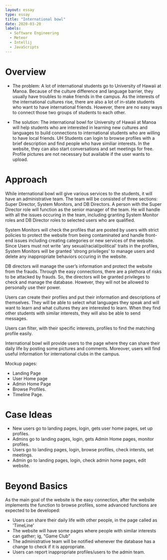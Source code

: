 ```yaml
---
layout: essay
type: essay
title: "International bowl"
date: 2020-03-20
labels:
  - Software Engineering
  - Meteor
  - Intellij
  - JavaScripts
---
```


# Overview
* The problem: 
    A lot of international students go to University of Hawaii at Manoa. Because of the culture difference and language barrier, they usually have troubles to make friends in the campus.  As the interests of the international cultures rise, there are also a lot of in-state students who want to have international friends. However, there are no easy ways to connect those two groups of students to each other. 

* The solution: 
    The international bowl for University of Hawaii at Manoa will help students who are interested in learning new cultures and languages to build connections to international students who are willing to have local friends. UH Students can login to browse profiles with a brief description and find people who have similiar interests. In the website, they can also start conversations and set meetings for free. Profile pictures are not necessary but available if the user wants to upload.

# Approach


While international bowl will give various services to the students, it will have an administrative team. The team will be consisted of three sections: Super Director, System Monitors, and DB Directors. A person with the Super Director role will function as the senior manager of the team. He will handle with all the issues occuring in the team, including granting System Monitor roles and DB Director roles to selected users who are qualified. 

System Monitors will check the profiles that are posted by users with strict policies to protect the website from being contaminated and handle front-end issues including creating categories or new services of the website. Since Users must not write 'any sexual/racial/political' traits in the profiles, System Monitors will be granted 'strong privileges' to manage users and delete any inappropriate behaviors occuring in the website.

DB directors will manage the user’s information and protect the website from the frauds. Through the easy connections, there are a plethora of risks to be attacked by frauds. So, the directors will be granted privileges to check and manage the database. However, they will not be allowed to personally use their power.

Users can create their profiles and put their information and descriptions of themselves. They will be able to select what languages they speak and will want to learn and what cultures they are interested to learn. When they find other students with similar interests, they will also be able to send messages. 

Users can filter, with their specific interests, profiles to find the matching profile easily.

International bowl will provide users to the page where they can share their daily life by posting some pictures and comments. Moreover, users will find useful information for international clubs in the campus. 


Mockup pages:
* Landing Page
* User Home page
* Admin Home Page
* Browse Profiles.
* Timeline Page.

# Case Ideas
* New users go to landing pages, login, gets user home pages, set up profiles.
* Admins go to landing pages, login, gets Admin Home pages, monitor profiles.
* Users go to landing pages, login, browse profiles, check intersts, set meetings.
* Admin go to landing pages, login, check admin home pages, edit website.

# Beyond Basics

As the main goal of the website is the easy connection, after the website implements the function to browse profiles, some advanced functions are expected to be developed:

* Users can share their daily life with other people, in the page called as 'TimeLine'
* The website will have some pages where people with similar interests can gather; ig, "Game Club"
* The administrative team will be notified whenever 
the database has a change to check if it is appropriate.
* Users can report inappropriate profiles/users to the admin team.


